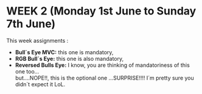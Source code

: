 # WEEK 2  (Monday 1st June to Sunday 7th June)

This week assignments :
- **Bull´s Eye MVC:** this one is mandatory, 
- **RGB Bull´s Eye:** this one is also mandatory,  
- **Reversed Bulls Eye:** I know, you are thinking of mandatoriness of this one too...  
                       but....NOPE!!, this is the optional one ...SURPRISE!!!! 
                       I´m pretty sure you didn´t expect it LoL.
